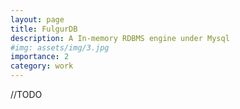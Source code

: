 ```yaml
---
layout: page
title: FulgurDB
description: A In-memory RDBMS engine under Mysql
#img: assets/img/3.jpg
importance: 2
category: work
---
```

//TODO
